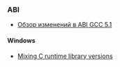 ### ABI

* [Обзор изменений в ABI GCC 5.1](https://greek0.net/blog/2016/10/29/gcc_compatibility)

#### Windows

* [Mixing C runtime library versions](https://greek0.net/blog/2016/01/01/mixing_crt_versions)
